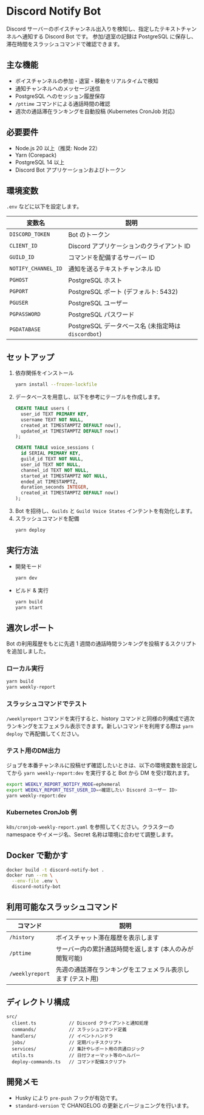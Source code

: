 # Discord Notify Bot

Discord サーバーのボイスチャンネル出入りを検知し、指定したテキストチャンネルへ通知する Discord Bot です。
参加/退室の記録は PostgreSQL に保存し、滞在時間をスラッシュコマンドで確認できます。

## 主な機能
- ボイスチャンネルの参加・退室・移動をリアルタイムで検知
- 通知チャンネルへのメッセージ送信
- PostgreSQL へのセッション履歴保存
- `/pttime` コマンドによる通話時間の確認
- 週次の通話滞在ランキングを自動投稿 (Kubernetes CronJob 対応)

## 必要要件
- Node.js 20 以上（推奨: Node 22）
- Yarn (Corepack)
- PostgreSQL 14 以上
- Discord Bot アプリケーションおよびトークン

## 環境変数
`.env` などに以下を設定します。

| 変数名 | 説明 |
| --- | --- |
| `DISCORD_TOKEN` | Bot のトークン |
| `CLIENT_ID` | Discord アプリケーションのクライアント ID |
| `GUILD_ID` | コマンドを配備するサーバー ID |
| `NOTIFY_CHANNEL_ID` | 通知を送るテキストチャンネル ID |
| `PGHOST` | PostgreSQL ホスト |
| `PGPORT` | PostgreSQL ポート (デフォルト: 5432) |
| `PGUSER` | PostgreSQL ユーザー |
| `PGPASSWORD` | PostgreSQL パスワード |
| `PGDATABASE` | PostgreSQL データベース名 (未指定時は `discordbot`) |

## セットアップ
1. 依存関係をインストール
   ```bash
   yarn install --frozen-lockfile
   ```
2. データベースを用意し、以下を参考にテーブルを作成します。
   ```sql
   CREATE TABLE users (
     user_id TEXT PRIMARY KEY,
     username TEXT NOT NULL,
     created_at TIMESTAMPTZ DEFAULT now(),
     updated_at TIMESTAMPTZ DEFAULT now()
   );
   
   CREATE TABLE voice_sessions (
     id SERIAL PRIMARY KEY,
     guild_id TEXT NOT NULL,
     user_id TEXT NOT NULL,
     channel_id TEXT NOT NULL,
     started_at TIMESTAMPTZ NOT NULL,
     ended_at TIMESTAMPTZ,
     duration_seconds INTEGER,
     created_at TIMESTAMPTZ DEFAULT now()
   );
   ```
3. Bot を招待し、`Guilds` と `Guild Voice States` インテントを有効化します。
4. スラッシュコマンドを配備
   ```bash
   yarn deploy
   ```

## 実行方法
- 開発モード
  ```bash
  yarn dev
  ```
- ビルド & 実行
  ```bash
  yarn build
  yarn start
  ```

## 週次レポート
Bot の利用履歴をもとに先週 1 週間の通話時間ランキングを投稿するスクリプトを追加しました。

### ローカル実行
```bash
yarn build
yarn weekly-report
```

### スラッシュコマンドでテスト
`/weeklyreport` コマンドを実行すると、history コマンドと同様の列構成で週次ランキングをエフェメラル表示できます。新しいコマンドを利用する際は `yarn deploy` で再配備してください。

### テスト用のDM出力
ジョブを本番チャンネルに投稿せず確認したいときは、以下の環境変数を設定してから `yarn weekly-report:dev` を実行すると Bot から DM を受け取れます。

```bash
export WEEKLY_REPORT_NOTIFY_MODE=ephemeral
export WEEKLY_REPORT_TEST_USER_ID=<確認したい Discord ユーザー ID>
yarn weekly-report:dev
```

### Kubernetes CronJob 例
`k8s/cronjob-weekly-report.yaml` を参照してください。クラスターの namespace やイメージ名、Secret 名称は環境に合わせて調整します。

## Docker で動かす
```bash
docker build -t discord-notify-bot .
docker run --rm \
  --env-file .env \
  discord-notify-bot
```

## 利用可能なスラッシュコマンド
| コマンド | 説明 |
| --- | --- |
| `/history` | ボイスチャット滞在履歴を表示します |
| `/pttime` | サーバー内の累計通話時間を返します (本人のみが閲覧可能) |
| `/weeklyreport` | 先週の通話滞在ランキングをエフェメラル表示します (テスト用) |

## ディレクトリ構成
```
src/
  client.ts            // Discord クライアントと通知処理
  commands/            // スラッシュコマンド定義
  handlers/            // イベントハンドラ
  jobs/                // 定期バッチスクリプト
  services/            // 集計やレポート用の共通ロジック
  utils.ts             // 日付フォーマット等のヘルパー
  deploy-commands.ts   // コマンド配備スクリプト
```

## 開発メモ
- Husky により `pre-push` フックが有効です。
- `standard-version` で CHANGELOG の更新とバージョニングを行います。
